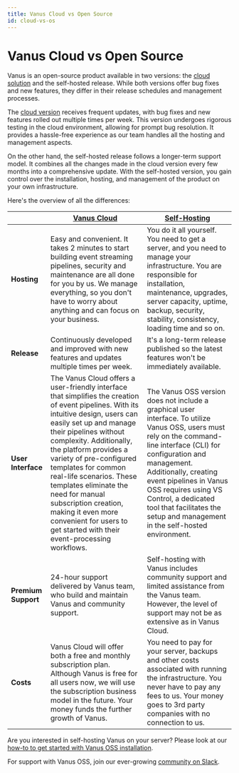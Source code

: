 ```yaml
---
title: Vanus Cloud vs Open Source
id: cloud-vs-os
---
```


#  Vanus Cloud vs Open Source

Vanus is an open-source product available in two versions: the [cloud solution](https://cloud.vanus.ai) and the self-hosted release. While both versions offer bug fixes and new features, they differ in their release schedules and management processes.

The [cloud version](https://cloud.vanus.ai) receives frequent updates, with bug fixes and new features rolled out multiple times per week. This version undergoes rigorous testing in the cloud environment, allowing for prompt bug resolution. It provides a hassle-free experience as our team handles all the hosting and management aspects.

On the other hand, the self-hosted release follows a longer-term support model. It combines all the changes made in the cloud version every few months into a comprehensive update. With the self-hosted version, you gain control over the installation, hosting, and management of the product on your own infrastructure.

Here's the overview of all the differences:


|                     | [**Vanus Cloud**](https://cloud.vanus.ai)                                                                                                                                                                                                                                                                                                                                                                                                                                         | [**Self-Hosting**](https://docs.vanus.ai/vanus-open-source/quick-start)                                                                                                                                                                                                                                                                                  |
|---------------------|-----------------------------------------------------------------------------------------------------------------------------------------------------------------------------------------------------------------------------------------------------------------------------------------------------------------------------------------------------------------------------------------------------------------------------------------------------------------------------------|----------------------------------------------------------------------------------------------------------------------------------------------------------------------------------------------------------------------------------------------------------------------------------------------------------------------------------------------------------|
| **Hosting**         | Easy and convenient. It takes 2 minutes to start building event streaming pipelines, security and maintenance are all done for you by us. We manage everything, so you don't have to worry about anything and can focus on your business.                                                                                                                                                                                                                                         | You do it all yourself. You need to get a server, and you need to manage your infrastructure. You are responsible for installation, maintenance, upgrades, server capacity, uptime, backup, security, stability, consistency, loading time and so on.                                                                                                    |
| **Release**         | Continuously developed and improved with new features and updates multiple times per week.                                                                                                                                                                                                                                                                                                                                                                                        | It's a long-term release published so the latest features won't be immediately available.                                                                                                                                                                                                                                                                |
| **User Interface**  | The Vanus Cloud offers a user-friendly interface that simplifies the creation of event pipelines. With its intuitive design, users can easily set up and manage their pipelines without complexity. Additionally, the platform provides a variety of pre-configured templates for common real-life scenarios. These templates eliminate the need for manual subscription creation, making it even more convenient for users to get started with their event-processing workflows. | The Vanus OSS version does not include a graphical user interface. To utilize Vanus OSS, users must rely on the command-line interface (CLI) for configuration and management. Additionally, creating event pipelines in Vanus OSS requires using VS Control, a dedicated tool that facilitates the setup and management in the self-hosted environment. |
| **Premium Support** | 24-hour support delivered by Vanus team, who build and maintain Vanus and community support.                                                                                                                                                                                                                                                                                                                                                                                      | Self-hosting with Vanus includes community support and limited assistance from the Vanus team. However, the level of support may not be as extensive as in Vanus Cloud.                                                                                                                                                                                  |
| **Costs**           | Vanus Cloud will offer both a free and monthly subscription plan. Although Vanus is free for all users now, we will use the subscription business model in the future. Your money funds the further growth of Vanus.                                                                                                                                                                                                                                                              | You need to pay for your server, backups and other costs associated with running the infrastructure. You never have to pay any fees to us. Your money goes to 3rd party companies with no connection to us.                                                                                                                                              |

Are you interested in self-hosting Vanus on your server? Please look at our [how-to to get started with Vanus OSS installation](https://docs.vanus.ai/vanus-open-source/quick-start).

For support with Vanus OSS, join our ever-growing [community on Slack](https://join.slack.com/t/vanusworkspace/shared_invite/zt-1irlglugm-CHWGHKd2Nzs7yYhzEMnMlg).

